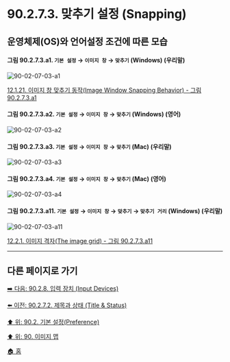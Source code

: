 # 90.2.7.3. 맞추기 설정 (Snapping)
## 운영체제(OS)와 언어설정 조건에 따른 모습

<a id="90-02-07-03-a1"></a>

#### 그림 90.2.7.3.a1. `기본 설정` → `이미지 창` → `맞추기` (Windows) (우리말)
![90-02-07-03-a1](https://github.com/wonder13662/gimp/assets/15767104/3efba49e-d8a7-4af4-9779-d8b09393593b)

[12.1.21. 이미지 창 맞추기 동작(Image Window Snapping Behavior) - 그림 90.2.7.3.a1](./12-01-21-image-window-snapping-behavior.md#90-02-07-03-a1)

<a id="90-02-07-03-a2"></a>

#### 그림 90.2.7.3.a2. `기본 설정` → `이미지 창` → `맞추기` (Windows) (영어)
![90-02-07-03-a2](https://github.com/wonder13662/gimp/assets/15767104/ea27c335-d0e6-45fd-9d11-376572dacd1b)

<a id="90-02-07-03-a3"></a>

#### 그림 90.2.7.3.a3. `기본 설정` → `이미지 창` → `맞추기` (Mac) (우리말)
![90-02-07-03-a3](https://github.com/wonder13662/gimp/assets/15767104/29e8e53c-6834-4290-8dc4-87640f38516b)

<a id="90-02-07-03-a4"></a>

#### 그림 90.2.7.3.a4. `기본 설정` → `이미지 창` → `맞추기` (Mac) (영어)
![90-02-07-03-a4](https://github.com/wonder13662/gimp/assets/15767104/1b4c2bfd-39d0-4a2a-bfaa-65eccf1ca949)

<a id="90-02-07-03-a11"></a>

#### 그림 90.2.7.3.a11. `기본 설정` → `이미지 창` → `맞추기` → `맞추기 거리` (Windows) (우리말)
![90-02-07-03-a11](https://github.com/wonder13662/gimp/assets/15767104/b72573f4-6fc9-4516-b23a-2aacafba9664)

[12.2.1. 이미지 격자(The image grid) - 그림 90.2.7.3.a11](./12-02-01-the-image-grid.md#90-02-07-03-a11)

***

## 다른 페이지로 가기

[➡️ 다음: 90.2.8. 입력 장치 (Input Devices)](./90-02-08-00-input-device.md)

[⬅️ 이전: 90.2.7.2. 제목과 상태 (Title & Status)](./90-02-07-02-title-n-status.md)

[⬆️ 위: 90.2. 기본 설정(Preference)](./90-02-00-preference.md)

[⬆️ 위: 90. 이미지 맵](./90-00-image-map.md)

[🏠 홈](./00-home.md)
